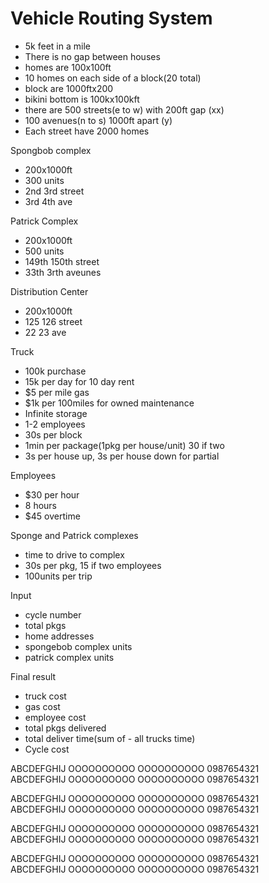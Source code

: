 # Vehicle Routing System

- 5k feet in a mile
- There is no gap between houses
- homes are 100x100ft
- 10 homes on each side of a block(20 total)
- block are 1000ftx200
- bikini bottom is 100kx100kft
- there are 500 streets(e to w) with 200ft gap (xx)
- 100 avenues(n to s) 1000ft apart (y)
- Each street have 2000 homes

Spongbob complex
- 200x1000ft
- 300 units
- 2nd 3rd street
- 3rd 4th ave

Patrick Complex
- 200x1000ft
- 500 units
- 149th 150th street 
- 33th 3rth aveunes

Distribution Center
- 200x1000ft
- 125 126 street
- 22 23 ave

Truck
- 100k purchase
- 15k per day for 10 day rent
- $5 per mile gas
- $1k per 100miles for owned maintenance
- Infinite storage
- 1-2 employees
- 30s per block
- 1min per package(1pkg per house/unit) 30 if two
- 3s per house up, 3s per house down for partial

Employees
- $30 per hour
- 8 hours
- $45 overtime

Sponge and Patrick complexes
- time to drive to complex
- 30s per pkg, 15 if two employees
- 100units per trip

Input
- cycle number
- total pkgs
- home addresses
- spongebob complex units
- patrick complex units

Final result
- truck cost
- gas cost
- employee cost
- total pkgs delivered
- total deliver time(sum of - all trucks time)
- Cycle cost


ABCDEFGHIJ  OOOOOOOOOO  OOOOOOOOOO  0987654321  
ABCDEFGHIJ  OOOOOOOOOO  OOOOOOOOOO  0987654321  

ABCDEFGHIJ  OOOOOOOOOO  OOOOOOOOOO  0987654321  
ABCDEFGHIJ  OOOOOOOOOO  OOOOOOOOOO  0987654321  

ABCDEFGHIJ  OOOOOOOOOO  OOOOOOOOOO  0987654321  
ABCDEFGHIJ  OOOOOOOOOO  OOOOOOOOOO  0987654321  

ABCDEFGHIJ  OOOOOOOOOO  OOOOOOOOOO  0987654321  
ABCDEFGHIJ  OOOOOOOOOO  OOOOOOOOOO  0987654321  